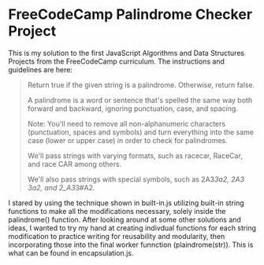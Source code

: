 # FreeCodeCamp Palindrome Checker Project

This is my solution to the first JavaScript Algorithms and Data Structures Projects from the FreeCodeCamp curriculum. The instructions and guidelines are here:

> Return true if the given string is a palindrome. Otherwise, return false.
> 
> A palindrome is a word or sentence that's spelled the same way both forward and backward, ignoring punctuation, case, and spacing.
> 
> Note: You'll need to remove all non-alphanumeric characters (punctuation, spaces and symbols) and turn everything into the same case (lower or upper case) in order to check for palindromes.
> 
> We'll pass strings with varying formats, such as racecar, RaceCar, and race CAR among others.
> 
> We'll also pass strings with special symbols, such as 2A3*3a2, 2A3 3a2, and 2_A3*3#A2.

I stared by using the technique shown in built-in.js utilizing built-in string functions to make all the modifications necessary, solely inside the palindrome() function. After looking around at some other solutions and ideas, I wanted to try my hand at creating indivdual functions for each string modification to practice writing for reusability and modularity, then incorporating those into the final worker funnction (plaindrome(str)). This is what can be found in encapsulation.js.
